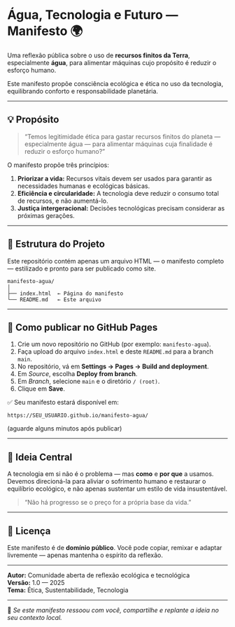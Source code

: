 # Água, Tecnologia e Futuro — Manifesto 🌍

Uma reflexão pública sobre o uso de **recursos finitos da Terra**, especialmente **água**, para alimentar máquinas cujo propósito é reduzir o esforço humano.

Este manifesto propõe consciência ecológica e ética no uso da tecnologia, equilibrando conforto e responsabilidade planetária.

---

## 💡 Propósito

> “Temos legitimidade ética para gastar recursos finitos do planeta — especialmente água — para alimentar máquinas cuja finalidade é reduzir o esforço humano?”

O manifesto propõe três princípios:

1. **Priorizar a vida:** Recursos vitais devem ser usados para garantir as necessidades humanas e ecológicas básicas.
2. **Eficiência e circularidade:** A tecnologia deve reduzir o consumo total de recursos, e não aumentá-lo.
3. **Justiça intergeracional:** Decisões tecnológicas precisam considerar as próximas gerações.

---

## 🧭 Estrutura do Projeto

Este repositório contém apenas um arquivo HTML — o manifesto completo — estilizado e pronto para ser publicado como site.

```
manifesto-agua/
│
├── index.html  ← Página do manifesto
└── README.md   ← Este arquivo
```

---

## 🚀 Como publicar no GitHub Pages

1. Crie um novo repositório no GitHub (por exemplo: `manifesto-agua`).
2. Faça upload do arquivo `index.html` e deste `README.md` para a branch `main`.
3. No repositório, vá em **Settings → Pages → Build and deployment**.
4. Em *Source*, escolha **Deploy from branch**.
5. Em *Branch*, selecione `main` e o diretório `/ (root)`.
6. Clique em **Save**.

✅ Seu manifesto estará disponível em:
```
https://SEU_USUARIO.github.io/manifesto-agua/
```
(aguarde alguns minutos após publicar)

---

## 🧠 Ideia Central

A tecnologia em si não é o problema — mas **como** e **por que** a usamos. Devemos direcioná-la para aliviar o sofrimento humano e restaurar o equilíbrio ecológico, e não apenas sustentar um estilo de vida insustentável.

> “Não há progresso se o preço for a própria base da vida.”

---

## 📜 Licença

Este manifesto é de **domínio público**. Você pode copiar, remixar e adaptar livremente — apenas mantenha o espírito da reflexão.

---

**Autor:** Comunidade aberta de reflexão ecológica e tecnológica  
**Versão:** 1.0 — 2025  
**Tema:** Ética, Sustentabilidade, Tecnologia

---

🩵 _Se este manifesto ressoou com você, compartilhe e replante a ideia no seu contexto local._
